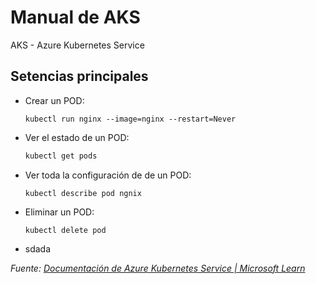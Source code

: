 # Manual de AKS

AKS - Azure Kubernetes Service

## Setencias principales

- Crear un POD:
  
  ```shell
  kubectl run nginx --image=nginx --restart=Never
  ```

- Ver el estado de un POD:
  
  ```bash
  kubectl get pods
  ```

- Ver toda la configuración de de un POD:
  
  ```shell
  kubectl describe pod ngnix
  ```

- Eliminar un POD:
  
  ```shell
  kubectl delete pod
  ```

- sdada



*Fuente: [Documentación de Azure Kubernetes Service | Microsoft Learn](https://learn.microsoft.com/es-es/azure/aks/)*

